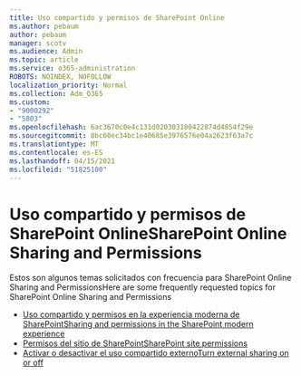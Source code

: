 ```yaml
---
title: Uso compartido y permisos de SharePoint Online
ms.author: pebaum
author: pebaum
manager: scotv
ms.audience: Admin
ms.topic: article
ms.service: o365-administration
ROBOTS: NOINDEX, NOFOLLOW
localization_priority: Normal
ms.collection: Adm_O365
ms.custom:
- "9000292"
- "5803"
ms.openlocfilehash: 6ac3670c0e4c131d020303180422874d4854f29e
ms.sourcegitcommit: 8bc60ec34bc1e40685e3976576e04a2623f63a7c
ms.translationtype: MT
ms.contentlocale: es-ES
ms.lasthandoff: 04/15/2021
ms.locfileid: "51825100"
---
```

# <a name="sharepoint-online-sharing-and-permissions"></a><span data-ttu-id="6f65d-102">Uso compartido y permisos de SharePoint Online</span><span class="sxs-lookup"><span data-stu-id="6f65d-102">SharePoint Online Sharing and Permissions</span></span>

<span data-ttu-id="6f65d-103">Estos son algunos temas solicitados con frecuencia para SharePoint Online Sharing and Permissions</span><span class="sxs-lookup"><span data-stu-id="6f65d-103">Here are some frequently requested topics for SharePoint Online Sharing and Permissions</span></span>

- [<span data-ttu-id="6f65d-104">Uso compartido y permisos en la experiencia moderna de SharePoint</span><span class="sxs-lookup"><span data-stu-id="6f65d-104">Sharing and permissions in the SharePoint modern experience</span></span>](https://docs.microsoft.com/sharepoint/modern-experience-sharing-permissions)
- [<span data-ttu-id="6f65d-105">Permisos del sitio de SharePoint</span><span class="sxs-lookup"><span data-stu-id="6f65d-105">SharePoint site permissions</span></span>](https://docs.microsoft.com/sharepoint/customize-sharepoint-site-permissions)
- [<span data-ttu-id="6f65d-106">Activar o desactivar el uso compartido externo</span><span class="sxs-lookup"><span data-stu-id="6f65d-106">Turn external sharing on or off</span></span>](https://docs.microsoft.com/sharepoint/turn-external-sharing-on-or-off)